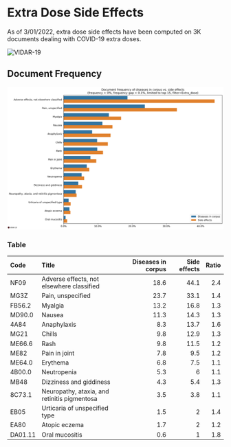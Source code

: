 # Extra Dose Side Effects

As of 3/01/2022, extra dose side effects have been computed on 3K documents dealing with COVID-19 extra doses.

![VIDAR-19](https://fran6wol.eu.pythonanywhere.com/assets/img/vidar_wm2.png)

## Document Frequency

![document frequency](./extra-dose-side-effects.png)

### Table

| Code    | Title                                        | Diseases in corpus | Side effects | Ratio |
| :------ | :------------------------------------------- | -----------------: | -----------: | ----: |
| NF09    | Adverse effects, not elsewhere classified    |               18.6 |         44.1 |   2.4 |
| MG3Z    | Pain, unspecified                            |               23.7 |         33.1 |   1.4 |
| FB56.2  | Myalgia                                      |               13.2 |         16.8 |   1.3 |
| MD90.0  | Nausea                                       |               11.3 |         14.3 |   1.3 |
| 4A84    | Anaphylaxis                                  |                8.3 |         13.7 |   1.6 |
| MG21    | Chills                                       |                9.8 |         12.9 |   1.3 |
| ME66.6  | Rash                                         |                9.8 |         11.5 |   1.2 |
| ME82    | Pain in joint                                |                7.8 |          9.5 |   1.2 |
| ME64.0  | Erythema                                     |                6.8 |          7.5 |   1.1 |
| 4B00.0  | Neutropenia                                  |                5.3 |            6 |   1.1 |
| MB48    | Dizziness and giddiness                      |                4.3 |          5.4 |   1.3 |
| 8C73.1  | Neuropathy, ataxia, and retinitis pigmentosa |                3.5 |          3.8 |   1.1 |
| EB05    | Urticaria of unspecified type                |                1.5 |            2 |   1.4 |
| EA80    | Atopic eczema                                |                1.7 |            2 |   1.2 |
| DA01.11 | Oral mucositis                               |                0.6 |            1 |   1.8 |
